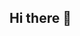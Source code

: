 ## Hi there 👋
<div align="center'>
<img height="https://www.google.com/url?sa=i&url=https%3A%2F%2Fmusic.apple.com%2Fvn%2Falbum%2Fyosuga-no-sora-opening-theme-song-and-insert-song%2F1733421963&psig=AOvVaw2wE7pPilXlASvf3BdnIwQ5&ust=1757234005940000&source=images&cd=vfe&opi=89978449&ved=0CBUQjRxqFwoTCJjngf_cw48DFQAAAAAdAAAAABAE"
</div>
